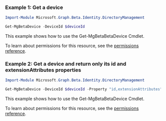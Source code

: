 ### Example 1: Get a device

```powershellImport-Module Microsoft.Graph.Beta.Identity.DirectoryManagement

Get-MgBetaDevice -DeviceId $deviceId
```
This example shows how to use the Get-MgBetaBetaDevice Cmdlet.
To learn about permissions for this resource, see the [permissions reference](/graph/permissions-reference).

### Example 2: Get a device and return only its id and extensionAttributes properties

```powershellImport-Module Microsoft.Graph.Beta.Identity.DirectoryManagement

Get-MgBetaDevice -DeviceId $deviceId -Property "id,extensionAttributes"
```
This example shows how to use the Get-MgBetaBetaDevice Cmdlet.
To learn about permissions for this resource, see the [permissions reference](/graph/permissions-reference).

